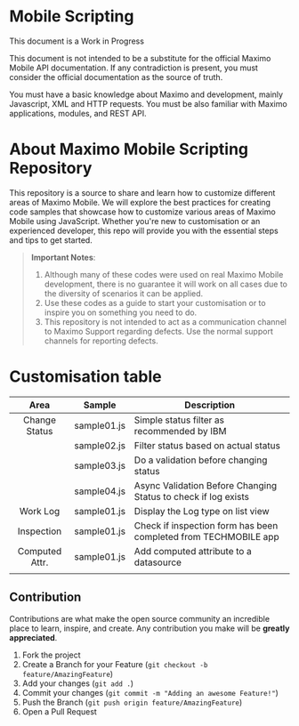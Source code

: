 # Mobile Scripting

This document is a Work in Progress

This document is not intended to be a substitute for the official Maximo Mobile API documentation. If any contradiction is present, you must consider the official documentation as the source of truth.

You must have a basic knowledge about Maximo and development, mainly Javascript, XML and HTTP requests. You must be also familiar with Maximo applications, modules, and REST API.

# About Maximo Mobile Scripting Repository

This repository is a source to share and learn how to customize different areas of Maximo Mobile. We will explore the best practices for creating code samples that showcase how to customize various areas of Maximo Mobile using JavaScript. Whether you're new to customisation or an experienced developer, this repo will provide you with the essential steps and tips to get started.

> **Important Notes**:
>
> 1. Although many of these codes were used on real Maximo Mobile development, there is no guarantee it will work on all cases due to the diversity of scenarios it can be applied.
> 2. Use these codes as a guide to start your customisation or to inspire you on something you need to do.
> 3. This repository is not intended to act as a communication channel to Maximo Support regarding defects. Use the normal support channels for reporting defects.

# Customisation table

|      Area      |   Sample    | Description                                                     |
| :------------: | :---------: | --------------------------------------------------------------- |
| Change Status  | sample01.js | Simple status filter as recommended by IBM                      |
|                | sample02.js | Filter status based on actual status                            |
|                | sample03.js | Do a validation before changing status                          |
|                | sample04.js | Async Validation Before Changing Status to check if log exists  |
|    Work Log    | sample01.js | Display the Log type on list view                               |
|   Inspection   | sample01.js | Check if inspection form has been completed from TECHMOBILE app |
| Computed Attr. | sample01.js | Add computed attribute to a datasource                          |
|                |             |                                                                 |

## Contribution

Contributions are what make the open source community an incredible place to learn, inspire, and create. Any contribution you make will be **greatly appreciated**.

1. Fork the project
2. Create a Branch for your Feature (`git checkout -b feature/AmazingFeature`)
3. Add your changes (`git add .`)
4. Commit your changes (`git commit -m "Adding an awesome Feature!"`)
5. Push the Branch (`git push origin feature/AmazingFeature`)
6. Open a Pull Request
